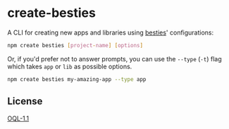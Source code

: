 # create-besties

A CLI for creating new apps and libraries using [besties](https://besties.house)' configurations:

```sh
npm create besties [project-name] [options]
```

Or, if you'd prefer not to answer prompts, you can use the `--type` (`-t`) flag which takes `app` or `lib` as possible options.

```sh
npm create besties my-amazing-app --type app
```

## License

[OQL-1.1](./LICENSE)
